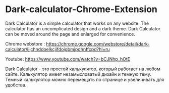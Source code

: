 # Dark-calculator-Chrome-Extension

Dark Calculator is a simple calculator that works on any website. The calculator has an uncomplicated design and a dark theme. Dark Calculator can be moved around the page and enlarged for convenience. 

Chrome webstore : https://chrome.google.com/webstore/detail/dark-calculator/ljjchnddoelkcjjfdoigbmjpdhnffcpd?hl=ru 

Youtube: https://www.youtube.com/watch?v=bCJNhp_hOtE


Dark Calculator - это простой калькулятор, который работает на любом сайте. 
Калькулятор имеет незамысловатый дизайн и темную тему. 
Темный калькулятор можно перемещать по странице и увеличивать для удобства.
